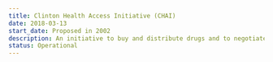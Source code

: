 ```yaml
---
title: Clinton Health Access Initiative (CHAI)
date: 2018-03-13
start_date: Proposed in 2002
description: An initiative to buy and distribute drugs and to negotiate lower drugs prices, particularly focusing on HIV/AIDs
status: Operational
---
```

